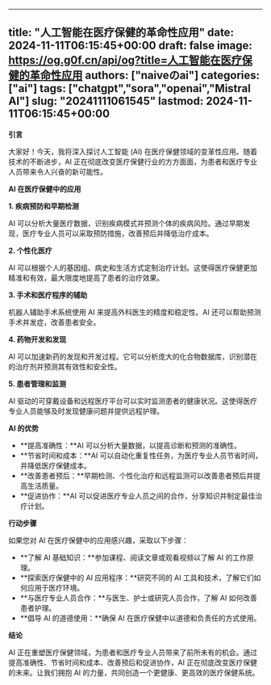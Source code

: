 
---
title: "人工智能在医疗保健的革命性应用"
date: 2024-11-11T06:15:45+00:00
draft: false
image: https://og.g0f.cn/api/og?title=人工智能在医疗保健的革命性应用
authors: ["naiveのai"]
categories: ["ai"]
tags: ["chatgpt","sora","openai","Mistral AI"]
slug: "20241111061545"
lastmod: 2024-11-11T06:15:45+00:00
---
**引言**

大家好！今天，我将深入探讨人工智能 (AI) 在医疗保健领域的变革性应用。随着技术的不断进步，AI 正在彻底改变医疗保健行业的方方面面，为患者和医疗专业人员带来令人兴奋的新可能性。

**AI 在医疗保健中的应用**

**1. 疾病预防和早期检测**

AI 可以分析大量医疗数据，识别疾病模式并预测个体的疾病风险。通过早期发现，医疗专业人员可以采取预防措施，改善预后并降低治疗成本。

**2. 个性化医疗**

AI 可以根据个人的基因组、病史和生活方式定制治疗计划。这使得医疗保健更加精准和有效，最大限度地提高了患者的治疗效果。

**3. 手术和医疗程序的辅助**

机器人辅助手术系统使用 AI 来提高外科医生的精度和稳定性。AI 还可以帮助预测手术并发症，改善患者安全。

**4. 药物开发和发现**

AI 可以加速新药的发现和开发过程。它可以分析庞大的化合物数据库，识别潜在的治疗剂并预测其有效性和安全性。

**5. 患者管理和监测**

AI 驱动的可穿戴设备和远程医疗平台可以实时监测患者的健康状况。这使得医疗专业人员能够及时发现健康问题并提供远程护理。

**AI 的优势**

* **提高准确性：**AI 可以分析大量数据，以提高诊断和预测的准确性。
* **节省时间和成本：**AI 可以自动化重复性任务，为医疗专业人员节省时间，并降低医疗保健成本。
* **改善患者预后：**早期检测、个性化治疗和远程监测可以改善患者预后并提高生活质量。
* **促进协作：**AI 可以促进医疗专业人员之间的合作，分享知识并制定最佳治疗计划。

**行动步骤**

如果您对 AI 在医疗保健中的应用感兴趣，采取以下步骤：

* **了解 AI 基础知识：**参加课程、阅读文章或观看视频以了解 AI 的工作原理。
* **探索医疗保健中的 AI 应用程序：**研究不同的 AI 工具和技术，了解它们如何应用于医疗环境。
* **与医疗专业人员合作：**与医生、护士或研究人员合作，了解 AI 如何改善患者护理。
* **倡导 AI 的道德使用：**确保 AI 在医疗保健中以道德和负责任的方式使用。

**结论**

AI 正在重塑医疗保健领域，为患者和医疗专业人员带来了前所未有的机会。通过提高准确性、节省时间和成本、改善预后和促进协作，AI 正在彻底改变医疗保健的未来。让我们拥抱 AI 的力量，共同创造一个更健康、更高效的医疗保健系统。